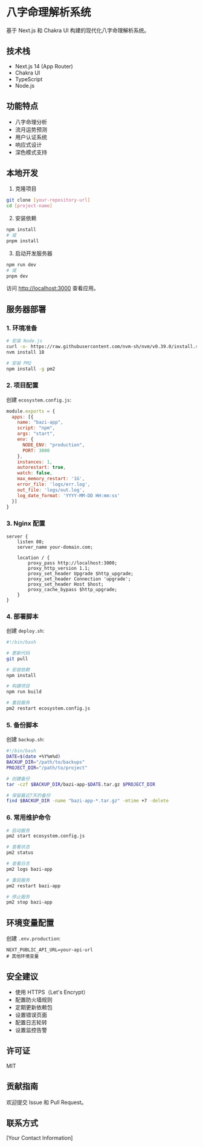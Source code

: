 # 八字命理解析系统

基于 Next.js 和 Chakra UI 构建的现代化八字命理解析系统。

## 技术栈

- Next.js 14 (App Router)
- Chakra UI
- TypeScript
- Node.js

## 功能特点

- 八字命理分析
- 流月运势预测
- 用户认证系统
- 响应式设计
- 深色模式支持

## 本地开发

1. 克隆项目
```bash
git clone [your-repository-url]
cd [project-name]
```

2. 安装依赖
```bash
npm install
# 或
pnpm install
```

3. 启动开发服务器
```bash
npm run dev
# 或
pnpm dev
```

访问 [http://localhost:3000](http://localhost:3000) 查看应用。

## 服务器部署

### 1. 环境准备

```bash
# 安装 Node.js
curl -o- https://raw.githubusercontent.com/nvm-sh/nvm/v0.39.0/install.sh | bash
nvm install 18

# 安装 PM2
npm install -g pm2
```

### 2. 项目配置

创建 `ecosystem.config.js`:
```javascript
module.exports = {
  apps: [{
    name: "bazi-app",
    script: "npm",
    args: "start",
    env: {
      NODE_ENV: "production",
      PORT: 3000
    },
    instances: 1,
    autorestart: true,
    watch: false,
    max_memory_restart: '1G',
    error_file: 'logs/err.log',
    out_file: 'logs/out.log',
    log_date_format: 'YYYY-MM-DD HH:mm:ss'
  }]
}
```

### 3. Nginx 配置

```nginx
server {
    listen 80;
    server_name your-domain.com;

    location / {
        proxy_pass http://localhost:3000;
        proxy_http_version 1.1;
        proxy_set_header Upgrade $http_upgrade;
        proxy_set_header Connection 'upgrade';
        proxy_set_header Host $host;
        proxy_cache_bypass $http_upgrade;
    }
}
```

### 4. 部署脚本

创建 `deploy.sh`:
```bash
#!/bin/bash

# 更新代码
git pull

# 安装依赖
npm install

# 构建项目
npm run build

# 重启服务
pm2 restart ecosystem.config.js
```

### 5. 备份脚本

创建 `backup.sh`:
```bash
#!/bin/bash
DATE=$(date +%Y%m%d)
BACKUP_DIR="/path/to/backups"
PROJECT_DIR="/path/to/project"

# 创建备份
tar -czf $BACKUP_DIR/bazi-app-$DATE.tar.gz $PROJECT_DIR

# 保留最近7天的备份
find $BACKUP_DIR -name "bazi-app-*.tar.gz" -mtime +7 -delete
```

### 6. 常用维护命令

```bash
# 启动服务
pm2 start ecosystem.config.js

# 查看状态
pm2 status

# 查看日志
pm2 logs bazi-app

# 重启服务
pm2 restart bazi-app

# 停止服务
pm2 stop bazi-app
```

## 环境变量配置

创建 `.env.production`:
```env
NEXT_PUBLIC_API_URL=your-api-url
# 其他环境变量
```

## 安全建议

- 使用 HTTPS（Let's Encrypt）
- 配置防火墙规则
- 定期更新依赖包
- 设置错误页面
- 配置日志轮转
- 设置监控告警

## 许可证

MIT

## 贡献指南

欢迎提交 Issue 和 Pull Request。

## 联系方式

[Your Contact Information]
